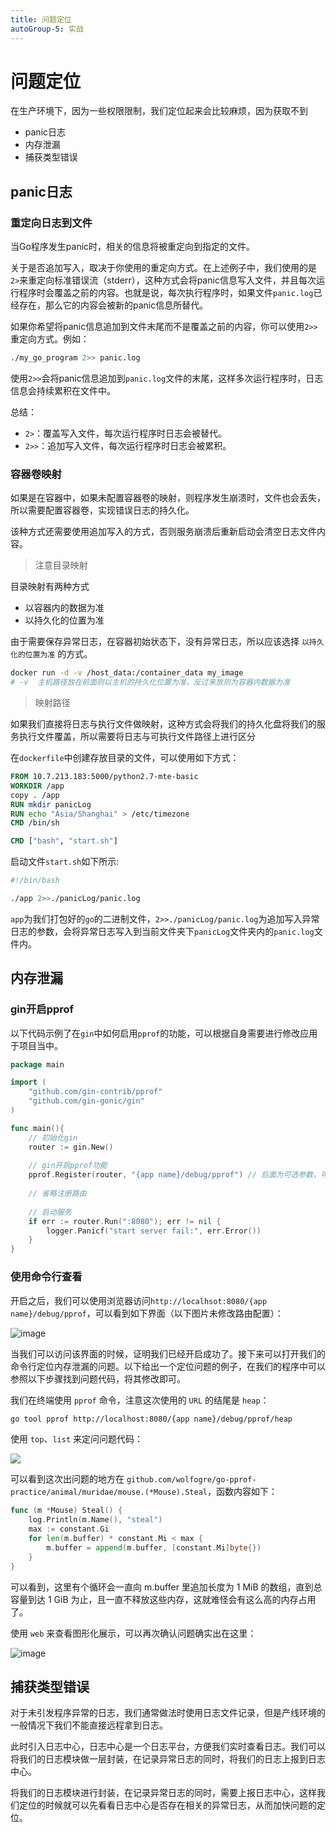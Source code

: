 ```yaml
---
title: 问题定位
autoGroup-5: 实战
---
```


# 问题定位

在生产环境下，因为一些权限限制，我们定位起来会比较麻烦，因为获取不到

- panic日志
- 内存泄漏
- 捕获类型错误



## panic日志

### 重定向日志到文件

当Go程序发生panic时，相关的信息将被重定向到指定的文件。

关于是否追加写入，取决于你使用的重定向方式。在上述例子中，我们使用的是`2>`来重定向标准错误流（stderr），这种方式会将panic信息写入文件，并且每次运行程序时会覆盖之前的内容。也就是说，每次执行程序时，如果文件`panic.log`已经存在，那么它的内容会被新的panic信息所替代。

如果你希望将panic信息追加到文件末尾而不是覆盖之前的内容，你可以使用`2>>`重定向方式。例如：

```bash
./my_go_program 2>> panic.log
```

使用`2>>`会将panic信息追加到`panic.log`文件的末尾，这样多次运行程序时，日志信息会持续累积在文件中。

总结：

- `2>`：覆盖写入文件，每次运行程序时日志会被替代。
- `2>>`：追加写入文件，每次运行程序时日志会被累积。

### 容器卷映射

如果是在容器中，如果未配置容器卷的映射，则程序发生崩溃时，文件也会丢失，所以需要配置容器卷，实现错误日志的持久化。

该种方式还需要使用追加写入的方式，否则服务崩溃后重新启动会清空日志文件内容。

> 注意目录映射

目录映射有两种方式

- 以容器内的数据为准
- 以持久化的位置为准

由于需要保存异常日志，在容器初始状态下，没有异常日志，所以应该选择 `以持久化的位置为准` 的方式。

```bash
docker run -d -v /host_data:/container_data my_image
# -v  主机路径放在前面则以主机的持久化位置为准，反过来放则为容器内数据为准
```

> 映射路径

如果我们直接将日志与执行文件做映射，这种方式会将我们的持久化盘将我们的服务执行文件覆盖，所以需要将日志与可执行文件路径上进行区分

在`dockerfile`中创建存放目录的文件，可以使用如下方式：

```dockerfile
FROM 10.7.213.183:5000/python2.7-mte-basic
WORKDIR /app
copy . /app
RUN mkdir panicLog
RUN echo "Asia/Shanghai" > /etc/timezone
CMD /bin/sh

CMD ["bash", "start.sh"]
```

启动文件`start.sh`如下所示:

```bash
#!/bin/bash

./app 2>>./panicLog/panic.log
```

`app`为我们打包好的`go`的二进制文件，`2>>./panicLog/panic.log`为追加写入异常日志的参数，会将异常日志写入到当前文件夹下`panicLog`文件夹内的`panic.log`文件内。

## 内存泄漏

### gin开启pprof

以下代码示例了在`gin`中如何启用`pprof`的功能，可以根据自身需要进行修改应用于项目当中。

```go
package main

import (
	"github.com/gin-contrib/pprof"
	"github.com/gin-gonic/gin"
)

func main(){
    // 初始化gin
	router := gin.New()
    
    // gin开启pprof功能
    pprof.Register(router, "{app name}/debug/pprof") // 后面为可选参数，可自定义可用于使用了nignix转发的场景
    
    // 省略注册路由
    
    // 启动服务
    if err := router.Run(":8080"); err != nil {
		logger.Panicf("start server fail:", err.Error())
	}
}
```

### 使用命令行查看

开启之后，我们可以使用浏览器访问`http://localhsot:8080/{app name}/debug/pprof`，可以看到如下界面（以下图片未修改路由配置）：

![image](/actual_2_pro_problem.assets/ppof_2.drawio.png)

当我们可以访问该界面的时候，证明我们已经开启成功了。接下来可以打开我们的命令行定位内存泄漏的问题。以下给出一个定位问题的例子，在我们的程序中可以参照以下步骤找到问题代码，将其修改即可。

我们在终端使用 `pprof` 命令，注意这次使用的 `URL` 的结尾是 `heap`：

```bash
go tool pprof http://localhost:8080/{app name}/debug/pprof/heap
```

使用 `top`、`list` 来定问问题代码：

![](/actual_2_pro_problem.assets/pprof_9.drawio.png)

可以看到这次出问题的地方在 `github.com/wolfogre/go-pprof-practice/animal/muridae/mouse.(*Mouse).Steal`，函数内容如下：

```go
func (m *Mouse) Steal() {
	log.Println(m.Name(), "steal")
	max := constant.Gi
	for len(m.buffer) * constant.Mi < max {
		m.buffer = append(m.buffer, [constant.Mi]byte{})
	}
}
```

可以看到，这里有个循环会一直向 m.buffer 里追加长度为 1 MiB 的数组，直到总容量到达 1 GiB 为止，且一直不释放这些内存，这就难怪会有这么高的内存占用了。

使用 `web` 来查看图形化展示，可以再次确认问题确实出在这里：

![image](/actual_2_pro_problem.assets/pprof_10.drawio.png)



## 捕获类型错误

对于未引发程序异常的日志，我们通常做法时使用日志文件记录，但是产线环境的一般情况下我们不能直接远程拿到日志。

此时引入日志中心，日志中心是一个日志平台，方便我们实时查看日志。我们可以将我们的日志模块做一层封装，在记录异常日志的同时，将我们的日志上报到日志中心。

将我们的日志模块进行封装，在记录异常日志的同时，需要上报日志中心，这样我们定位的时候就可以先看看日志中心是否存在相关的异常日志，从而加快问题的定位。